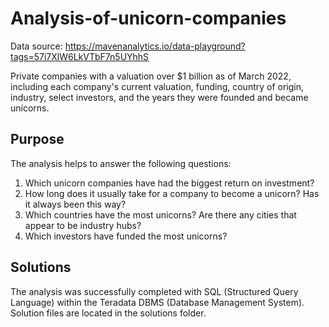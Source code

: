 # Analysis-of-unicorn-companies

Data source: https://mavenanalytics.io/data-playground?tags=57i7XlW6LkVTbF7n5UYhhS

Private companies with a valuation over $1 billion as of March 2022, including each company's current valuation, funding, country of origin, industry, select investors, and the years they were founded and became unicorns.

## Purpose

The analysis helps to answer the following questions:
1. Which unicorn companies have had the biggest return on investment?
2. How long does it usually take for a company to become a unicorn? Has it always been this way?
3. Which countries have the most unicorns? Are there any cities that appear to be industry hubs?
4. Which investors have funded the most unicorns?

## Solutions

The analysis was successfully completed with SQL (Structured Query Language) within the Teradata DBMS (Database Management System).
Solution files are located in the solutions folder.

